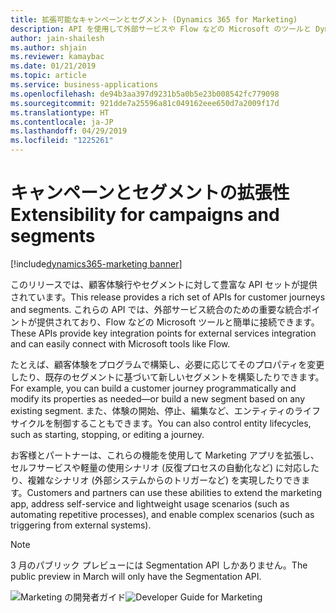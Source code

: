```yaml
---
title: 拡張可能なキャンペーンとセグメント (Dynamics 365 for Marketing)
description: API を使用して外部サービスや Flow などの Microsoft のツールと Dynamics 365 for Marketing を統合する
author: jain-shailesh
ms.author: shjain
ms.reviewer: kamaybac
ms.date: 01/21/2019
ms.topic: article
ms.service: business-applications
ms.openlocfilehash: de94b3aa397d9231b5a0b5e23b008542fc779098
ms.sourcegitcommit: 921dde7a25596a81c049162eee650d7a2009f17d
ms.translationtype: HT
ms.contentlocale: ja-JP
ms.lasthandoff: 04/29/2019
ms.locfileid: "1225261"
---
```

# <a name="extensibility-for-campaigns-and-segments"></a><span data-ttu-id="fa14d-103">キャンペーンとセグメントの拡張性</span><span class="sxs-lookup"><span data-stu-id="fa14d-103">Extensibility for campaigns and segments</span></span>
[!include[dynamics365-marketing banner](../includes/dynamics365-marketing.md)]


<span data-ttu-id="fa14d-104">このリリースでは、顧客体験行やセグメントに対して豊富な API セットが提供されています。</span><span class="sxs-lookup"><span data-stu-id="fa14d-104">This release provides a rich set of APIs for customer journeys and segments.</span></span> <span data-ttu-id="fa14d-105">これらの API では、外部サービス統合のための重要な統合ポイントが提供されており、Flow などの Microsoft ツールと簡単に接続できます。</span><span class="sxs-lookup"><span data-stu-id="fa14d-105">These APIs provide key integration points for external services integration and can easily connect with Microsoft tools like Flow.</span></span>

<span data-ttu-id="fa14d-106">たとえば、顧客体験をプログラムで構築し、必要に応じてそのプロパティを変更したり、既存のセグメントに基づいて新しいセグメントを構築したりできます。</span><span class="sxs-lookup"><span data-stu-id="fa14d-106">For example, you can build a customer journey programmatically and modify its properties as needed—or build a new segment based on any existing segment.</span></span> <span data-ttu-id="fa14d-107">また、体験の開始、停止、編集など、エンティティのライフサイクルを制御することもできます。</span><span class="sxs-lookup"><span data-stu-id="fa14d-107">You can also control entity lifecycles, such as starting, stopping, or editing a journey.</span></span>

<span data-ttu-id="fa14d-108">お客様とパートナーは、これらの機能を使用して Marketing アプリを拡張し、セルフサービスや軽量の使用シナリオ (反復プロセスの自動化など) に対応したり、複雑なシナリオ (外部システムからのトリガーなど) を実現したりできます。</span><span class="sxs-lookup"><span data-stu-id="fa14d-108">Customers and partners can use these abilities to extend the marketing app, address self-service and lightweight usage scenarios (such as automating repetitive processes), and enable complex scenarios (such as triggering from external systems).</span></span>

 > [!NOTE]
 > <span data-ttu-id="fa14d-109">3 月のパブリック プレビューには Segmentation API しかありません。</span><span class="sxs-lookup"><span data-stu-id="fa14d-109">The public preview in March will only have the Segmentation API.</span></span>

<span data-ttu-id="fa14d-110">![Marketing の開発者ガイド](media/extensibility-campaigns-segments-1.png "Marketing の開発者ガイド")</span><span class="sxs-lookup"><span data-stu-id="fa14d-110">![Developer Guide for Marketing](media/extensibility-campaigns-segments-1.png "Developer Guide for Marketing")</span></span>
<!-- Picture 1 -->
